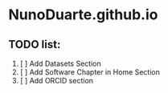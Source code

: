 # NunoDuarte.github.io

## TODO list:
1. [ ] Add Datasets Section
2. [ ] Add Software Chapter in Home Section
3. [ ] Add ORCID section
